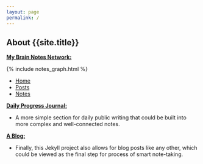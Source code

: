 ```yaml
---
layout: page
permalink: /
---
```


## About {{site.title}}


[**My Brain Notes Network:**](/notes)

<div class="row">
    <div class="col-sm-6 mt-sm-0 my-3">
		<div class="grid-element">
		    {% include notes_graph.html %}
		</div>
    </div>
    <div class="col-sm-3 col-6 mb-sm-0 mb-1">
        <ul class="list-unstyled">
	        <li><a href="/home"><i class="fas fa-home"></i> Home</a></li>
	        <li><a href="/posts"><i class="fas fa-flag"></i> Posts</a></li>
	        <li><a href="/notes"><i class="fas fa-rss-square"></i> Notes</a></li>
        </ul>
    </div>
</div>

[**Daily Progress Journal:**](/journals)
   - A more simple section for daily public writing that could be built into more complex and well-connected notes.

[**A Blog:**](/posts)
   - Finally, this Jekyll project also allows for blog posts like any other, which could be viewed as the final step for process of smart note-taking.

